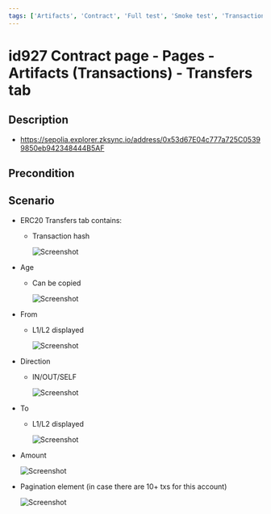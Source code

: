 ```yaml
---
tags: ['Artifacts', 'Contract', 'Full test', 'Smoke test', 'Transaction', 'Active']
---
```


# id927 Contract page - Pages - Artifacts (Transactions) -  Transfers tab

## Description
  - https://sepolia.explorer.zksync.io/address/0x53d67E04c777a725C05399850eb942348444B5AF

## Precondition


## Scenario
- ERC20 Transfers tab contains:
    - Transaction hash

      ![Screenshot](../../../../static/img/Pages/Contracts/id927_1.png)
- Age
    - Can be copied

      ![Screenshot](../../../../static/img/Pages/Contracts/id927_2.png)
- From
    - L1/L2 displayed
  
      ![Screenshot](../../../../static/img/Pages/Contracts/id927_3.png)
- Direction
    - IN/OUT/SELF
  
      ![Screenshot](../../../../static/img/Pages/Contracts/id927_4.png)
- To
    - L1/L2 displayed
  
      ![Screenshot](../../../../static/img/Pages/Contracts/id927_5.png)
- Amount

  ![Screenshot](../../../../static/img/Pages/Contracts/id927_6.png)
- Pagination element (in case there are 10+ txs for this account)

  ![Screenshot](../../../../static/img/Pages/Contracts/id927_7.png)
